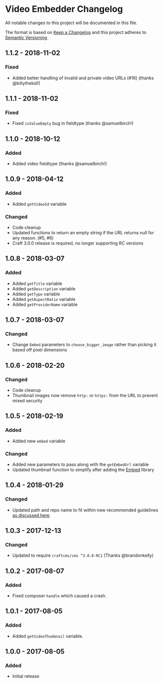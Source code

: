 # Video Embedder Changelog

All notable changes to this project will be documented in this file.

The format is based on [Keep a Changelog](http://keepachangelog.com/) and this project adheres to [Semantic Versioning](http://semver.org/).

## 1.1.2 - 2018-11-02

### Fixed

-   Added better handling of invalid and private video URLs (#16) (thanks @billythekid!)

## 1.1.1 - 2018-11-02

### Fixed

-   Fixed `isValueEmpty` bug in fieldtype (thanks @samuelbirch!)

## 1.1.0 - 2018-10-12

### Added

-   Added video fieldtype (thanks @samuelbirch!)

## 1.0.9 - 2018-04-12

### Added

-   Added `getVideoId` variable

### Changed

-   Code cleanup
-   Updated functions to return an empty string if the URL returns null for any reason. (#5, #6)
-   Craft 3.0.0 release is required, no longer supporting RC versions

## 1.0.8 - 2018-03-07

### Added

-   Added `getTitle` variable
-   Added `getDescription` variable
-   Added `getType` variable
-   Added `getAspectRatio` variable
-   Added `getProviderName` variable

## 1.0.7 - 2018-03-07

### Changed

-   Change `Embed` parameters to `choose_bigger_image` rather than picking it based off pixel dimensions

## 1.0.6 - 2018-02-20

### Changed

-   Code cleanup
-   Thumbnail images now remove `http:` or `https:` from the URL to prevent mixed security

## 1.0.5 - 2018-02-19

### Added

-   Added new `embed` variable

### Changed

-   Added new parameters to pass along with the `getEmbedUrl` variable
-   Updated thumbnail function to simplify after adding the [Embed](https://github.com/oscarotero/Embed) library

## 1.0.4 - 2018-01-29

### Changed

-   Updated path and repo name to fit within new recommended guidelines [as discussed here](https://craftcms.stackexchange.com/questions/23535/craft-3-plugin-backwards-compatibility-and-maintenance-for-2-x).

## 1.0.3 - 2017-12-13

### Changed

-   Updated to require `craftcms/cms ^3.0.0-RC1` (Thanks @brandonkelly)

## 1.0.2 - 2017-08-07

### Added

-   Fixed composer `handle` which caused a crash.

## 1.0.1 - 2017-08-05

### Added

-   Added `getVideoThumbnail` variable.

## 1.0.0 - 2017-08-05

### Added

-   Initial release
